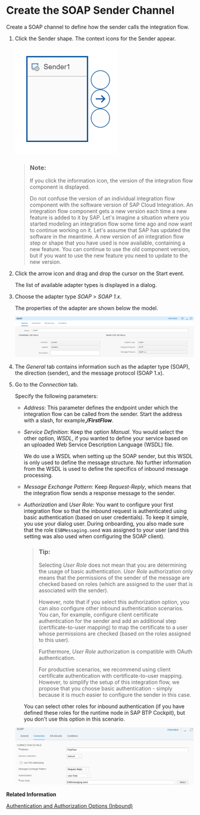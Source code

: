 <!-- loio7b8f5fd1a1ef4096bb5386457dd85067 -->

# Create the SOAP Sender Channel

Create a SOAP channel to define how the sender calls the integration flow.

1.  Click the Sender shape. The context icons for the Sender appear.

    ![](images/SOAP_Channel_Context_Icons_674d033.png)

    > ### Note:  
    > If you click the information icon, the version of the integration flow component is displayed.
    > 
    > Do not confuse the version of an individual integration flow component with the software version of SAP Cloud Integration. An integration flow component gets a new version each time a new feature is added to it by SAP. Let's imagine a situation where you started modeling an integration flow some time ago and now want to continue working on it. Let's assume that SAP has updated the software in the meantime. A new version of an integration flow step or shape that you have used is now available, containing a new feature. You can continue to use the old component version, but if you want to use the new feature you need to update to the new version.

2.  Click the arrow icon and drag and drop the cursor on the Start event.

    The list of available adapter types is displayed in a dialog.

3.  Choose the adapter type *SOAP* \> *SOAP 1.x*.

    The properties of the adapter are shown below the model.

    ![](images/SOAP_Channel_Properties_376045e.png)

4.  The *General* tab contains information such as the adapter type \(SOAP\), the direction \(sender\), and the message protocol \(SOAP 1.x\).

5.  Go to the *Connection* tab.

    Specify the following parameters:

    -   *Address*: This parameter defines the endpoint under which the integration flow can be called from the sender. Start the address with a slash, for example,***/FirstFlow***.

    -   *Service Definition*: Keep the option *Manual*. You would select the other option, *WSDL*, if you wanted to define your service based on an uploaded Web Service Description Language \(WSDL\) file.

        We do use a WSDL when setting up the SOAP sender, but this WSDL is only used to define the message structure. No further information from the WSDL is used to define the specifics of inbound message processing.

    -   *Message Exchange Pattern*: Keep *Request-Reply*, which means that the integration flow sends a response message to the sender.

    -   *Authorization* and *User Role*: You want to configure your first integration flow so that the inbound request is authenticated using basic authentication \(based on user credentials\). To keep it simple, you use your dialog user. During onboarding, you also made sure that the role `ESBMessaging.send` was assigned to your user \(and this setting was also used when configuring the SOAP client\).

        > ### Tip:  
        > Selecting *User Role* does not mean that you are determining the usage of basic authentication. *User Role* authorization only means that the permissions of the sender of the message are checked based on roles \(which are assigned to the user that is associated with the sender\).
        > 
        > However, note that if you select this authorization option, you can also configure other inbound authentication scenarios. You can, for example, configure client certificate authentication for the sender and add an additional step \(certificate-to-user mapping\) to map the certificate to a user whose permissions are checked \(based on the roles assigned to this user\).
        > 
        > Furthermore, *User Role* authorization is compatible with OAuth authentication.
        > 
        > For productive scenarios, we recommend using client certificate authentication with certificate-to-user mapping. However, to simplify the setup of this integration flow, we propose that you choose basic authentication - simply because it is much easier to configure the sender in this case.

        You can select other roles for inbound authentication \(if you have defined these roles for the runtime node in SAP BTP Cockpit\), but you don't use this option in this scenario.


    ![](images/SOAP_Adapter_Connection_Tab_68ff034.png)


**Related Information**  


[Authentication and Authorization Options \(Inbound\)](../40-RemoteSystems/authentication-and-authorization-options-inbound-983f2a5.md "When a client calls a server using a secure communication channel, two different kinds of checks are performed subsequently.")

